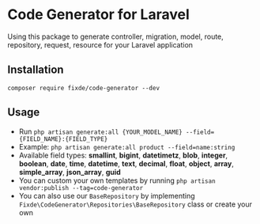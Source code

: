 # Code Generator for Laravel
Using this package to generate controller, migration, model, route, repository, request, resource for your Laravel application

## Installation
```composer require fixde/code-generator --dev```

## Usage
* Run `php artisan generate:all {YOUR_MODEL_NAME} --field={FIELD_NAME}:{FIELD_TYPE}`
* Example: `php artisan generate:all product --field=name:string`
* Available field types: **smallint**, **bigint**, **datetimetz**, **blob**, **integer**, **boolean**, **date**, **time**, **datetime**, **text**, **decimal**, **float**, **object**, **array**, **simple_array**, **json_array**, **guid**
* You can custom your own templates by running `php artisan vendor:publish --tag=code-generator`
* You can also use our `BaseRepository` by implementing `Fixde\CodeGenerator\Repositories\BaseRepository` class or create your own